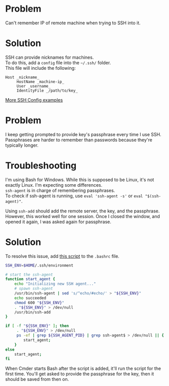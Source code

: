 # Problem

Can't remember IP of remote machine when trying to SSH into it.

# Solution

SSH can provide nicknames for machines.  
To do this, add a `config` file into the `~/.ssh/` folder.  
This file will include the following:  
```
Host _nickname_  
     HostName _machine-ip_  
     User _username_  
     IdentityFile _/path/to/key_  
```

[More SSH Config examples](https://www.cyberciti.biz/faq/create-ssh-config-file-on-linux-unix/)  

# Problem

I keep getting prompted to provide key's passphrase every time I use SSH.  
Passphrases are harder to remember than passwords because they're typically longer.  

# Troubleshooting 

I'm using Bash for Windows. While this is supposed to be Linux, it's not exactly Linux. I'm expecting some differences.  
`ssh-agent` is in charge of remembering passphrases.  
To check if ssh-agent is running, use `eval 'ssh-agent -s'` or `eval "$(ssh-agent)"`.  

Using `ssh-add` should add the remote server, the key, and the passphrase.  
However, this worked well for one session. Once I closed the window, and opened it again, I was asked again for passphrase.  

# Solution

To resolve this issue, add [this script](http://askubuntu.com/a/634573/64325) to the `.bashrc` file.  
```bash
SSH_ENV=$HOME/.ssh/environment

# start the ssh-agent
function start_agent {
    echo "Initializing new SSH agent..."
    # spawn ssh-agent
    /usr/bin/ssh-agent | sed 's/^echo/#echo/' > "${SSH_ENV}"
    echo succeeded
    chmod 600 "${SSH_ENV}"
    . "${SSH_ENV}" > /dev/null
    /usr/bin/ssh-add
}

if [ -f "${SSH_ENV}" ]; then
     . "${SSH_ENV}" > /dev/null
     ps -ef | grep ${SSH_AGENT_PID} | grep ssh-agent$ > /dev/null || {
        start_agent;
    }
else
    start_agent;
fi
```
When Cmder starts Bash after the script is added, it'll run the script for the first time. You'll get asked to provide the passphrase for the key, then it should be saved from then on.  



